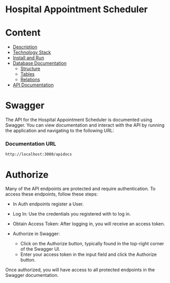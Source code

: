 # Hospital Appointment Scheduler

# Content

- [Description](../README.md#description)
- [Technology Stack](../README.md#technology-stack)
- [Install and Run](../README.md#installation-and-running-the-project)
- [Database Documentation](database.md)
    - [Structure](database.md#structure)
    - [Tables](database.md#tables)
    - [Relations](database.md#relations)
- [API Documentation](#content)

# Swagger
The API for the Hospital Appointment Scheduler is documented using Swagger. You can view documentation and interact with the API by running the application and navigating to the following URL:
### Documentation URL
    http://localhost:3000/apidocs

# Authorize

Many of the API endpoints are protected and require authentication. To access these endpoints, follow these steps:

- In Auth endpoints register a User.

- Log In: Use the credentials you registered with to log in.

- Obtain Access Token: After logging in, you will receive an access token.

- Authorize in Swagger:

    - Click on the Authorize button, typically found in the top-right corner of the Swagger UI.
    - Enter your access token in the input field and click the Authorize button.

Once authorized, you will have access to all protected endpoints in the Swagger documentation.